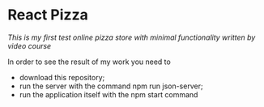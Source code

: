 # React Pizza

_This is my first test online pizza store with minimal functionality written by video course_

In order to see the result of my work you need to

- download this repository;
- run the server with the command npm run json-server;
- run the application itself with the npm start command
